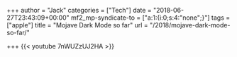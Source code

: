 +++
author = "Jack"
categories = ["Tech"]
date = "2018-06-27T23:43:09+00:00"
mf2_mp-syndicate-to = ["a:1:{i:0;s:4:\"none\";}"]
tags = ["apple"]
title = "Mojave Dark Mode so far"
url = "/2018/mojave-dark-mode-so-far/"

+++
{{< youtube 7nWUZzUJ2HA >}}